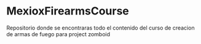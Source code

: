 # MexioxFirearmsCourse
Repositorio donde se encontraras todo el contenido del curso de creacion de armas de fuego para project zomboid

